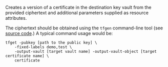 Creates a version of a certificate in the destination key vault from the
provided ciphertext and additional parameters supplied as
resource attributes.

The ciphertext should be obtained using the `tfgen` command-line tool
(see [source code](https://github.com/aliakseiyanchuk/terraform-provider-az-confidential).)
A typical command usage would be:
```shell
tfget -pubkey [path to the public key] \
	-fixed-labels demo,test \
	-output-vault [target vault name] -output-vault-object [target certificate name] \
	certificate
```